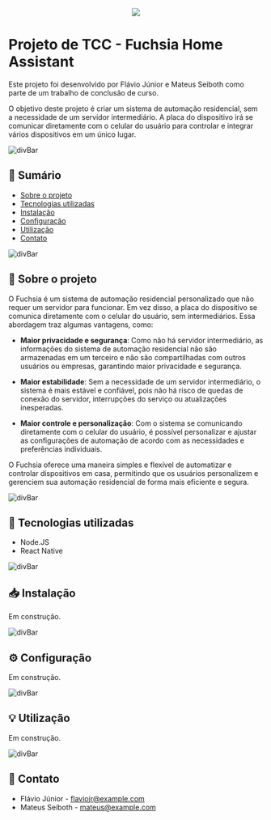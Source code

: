 <p align="center">
  <img src="https://user-images.githubusercontent.com/117425361/229288794-95e00b61-5ec1-49d2-a0a9-e39a3f8a17d5.png"/>
</p>

# Projeto de TCC - Fuchsia Home Assistant

Este projeto foi desenvolvido por Flávio Júnior e Mateus Seiboth como parte de um trabalho de conclusão de curso.

O objetivo deste projeto é criar um sistema de automação residencial, sem a necessidade de um servidor intermediário. A placa do dispositivo irá se comunicar diretamente com o celular do usuário para controlar e integrar vários dispositivos em um único lugar.

![divBar](https://user-images.githubusercontent.com/117425361/229288307-a1de7b33-f4ff-4bac-8090-089e22d6f452.png)

## 📖 Sumário

- [Sobre o projeto](#-sobre-o-projeto)
- [Tecnologias utilizadas](#-tecnologias-utilizadas)
- [Instalação](#-instalação)
- [Configuração](#-configuração)
- [Utilização](#-utilização)
- [Contato](#-contato)

![divBar](https://user-images.githubusercontent.com/117425361/229288307-a1de7b33-f4ff-4bac-8090-089e22d6f452.png)

## 🏡 Sobre o projeto

O Fuchsia é um sistema de automação residencial personalizado que não requer um servidor para funcionar. Em vez disso, a placa do dispositivo se comunica diretamente com o celular do usuário, sem intermediários. Essa abordagem traz algumas vantagens, como:

- **Maior privacidade e segurança**: Como não há servidor intermediário, as informações do sistema de automação residencial não são armazenadas em um terceiro e não são compartilhadas com outros usuários ou empresas, garantindo maior privacidade e segurança.

- **Maior estabilidade**: Sem a necessidade de um servidor intermediário, o sistema é mais estável e confiável, pois não há risco de quedas de conexão do servidor, interrupções do serviço ou atualizações inesperadas.

- **Maior controle e personalização**: Com o sistema se comunicando diretamente com o celular do usuário, é possível personalizar e ajustar as configurações de automação de acordo com as necessidades e preferências individuais.

O Fuchsia oferece uma maneira simples e flexível de automatizar e controlar dispositivos em casa, permitindo que os usuários personalizem e gerenciem sua automação residencial de forma mais eficiente e segura.

![divBar](https://user-images.githubusercontent.com/117425361/229288307-a1de7b33-f4ff-4bac-8090-089e22d6f452.png)

## 🧰 Tecnologias utilizadas

- Node.JS
- React Native

![divBar](https://user-images.githubusercontent.com/117425361/229288307-a1de7b33-f4ff-4bac-8090-089e22d6f452.png)

## 📥 Instalação

Em construção.

![divBar](https://user-images.githubusercontent.com/117425361/229288307-a1de7b33-f4ff-4bac-8090-089e22d6f452.png)

## ⚙ Configuração

Em construção.

![divBar](https://user-images.githubusercontent.com/117425361/229288307-a1de7b33-f4ff-4bac-8090-089e22d6f452.png)

## 💡 Utilização

Em construção.

![divBar](https://user-images.githubusercontent.com/117425361/229288307-a1de7b33-f4ff-4bac-8090-089e22d6f452.png)

## 💬 Contato

- Flávio Júnior - [flaviojr@example.com](mailto:flaviojr@example.com)
- Mateus Seiboth - [mateus@example.com](mailto:mateus@example.com)
